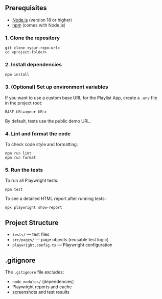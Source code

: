 ## Prerequisites

- [Node.js](https://nodejs.org/) (version 18 or higher)
- [npm](https://www.npmjs.com/) (comes with Node.js)

### 1. Clone the repository

```
git clone <your-repo-url>
cd <project-folder>
```

### 2. Install dependencies

```
npm install
```

### 3. (Optional) Set up environment variables

If you want to use a custom base URL for the Playlist App, create a `.env` file in the project root:

```
BASE_URL=<your_URL>
```

By default, tests use the public demo URL.

### 4. Lint and format the code

To check code style and formatting:

```
npm run lint
npm run format
```

### 5. Run the tests

To run all Playwright tests:

```
npm test
```

To see a detailed HTML report after running tests:

```
npx playwright show-report
```

## Project Structure

- `tests/` — test files
- `src/pages/` — page objects (reusable test logic)
- `playwright.config.ts` — Playwright configuration

## .gitignore

The `.gitignore` file excludes:
- `node_modules/` (dependencies)
- Playwright reports and cache
- screenshots and test results
